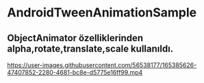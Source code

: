 # AndroidTweenAnimationSample
## ObjectAnimator özelliklerinden alpha,rotate,translate,scale kullanıldı.


https://user-images.githubusercontent.com/56538177/165385626-47407852-2280-4681-bc8e-d5775e16ff99.mp4 

